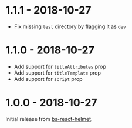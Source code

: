 # 1.1.1 - 2018-10-27

- Fix missing `test` directory by flagging it as `dev`

# 1.1.0 - 2018-10-27

- Add support for `titleAttributes` prop
- Add support for `titleTemplate` prop
- Add support for `script` prop

# 1.0.0 - 2018-10-27

Initial release from [bs-react-helmet](https://github.com/bguzryanto/bs-react-helmet).
